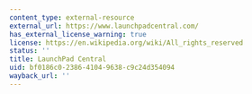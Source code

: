 ```yaml
---
content_type: external-resource
external_url: https://www.launchpadcentral.com/
has_external_license_warning: true
license: https://en.wikipedia.org/wiki/All_rights_reserved
status: ''
title: LaunchPad Central
uid: bf0186c0-2386-4104-9638-c9c24d354094
wayback_url: ''
---
```

